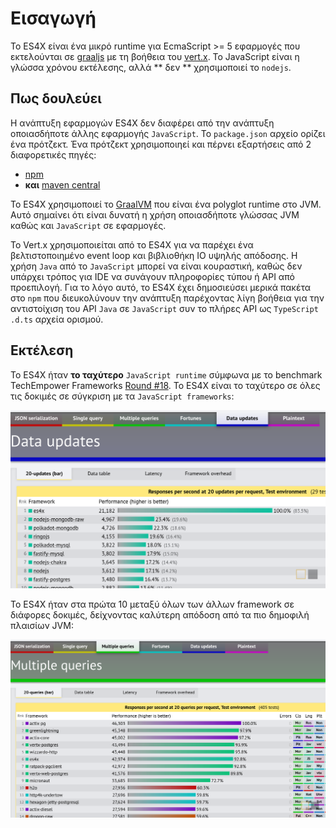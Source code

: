 # Εισαγωγή

Το ES4X είναι ένα μικρό runtime για EcmaScript >= 5 εφαρμογές που εκτελούνται σε [graaljs](https://github.com/graalvm/graaljs) με
τη βοήθεια του [vert.x](https://vertx.io). Το JavaScript είναι η γλώσσα χρόνου εκτέλεσης, αλλά ** δεν ** χρησιμοποιεί το ``nodejs``.

## Πως δουλεύει

Η ανάπτυξη εφαρμογών ES4X δεν διαφέρει από την ανάπτυξη οποιασδήποτε άλλης εφαρμογής ``JavaScript``. Το `package.json`
αρχείο ορίζει ένα πρότζεκτ. Ένα πρότζεκτ χρησιμοποιηεί και πέρνει εξαρτήσεις από 2 διαφορετικές πηγές:

* [npm](https://www.npmjs.com/)
* **και** [maven central](https://search.maven.org/)

Το ES4X χρησιμοποιεί το [GraalVM](https://www.graalvm.org) που είναι ένα polyglot runtime στο JVM. Αυτό σημαίνει ότι είναι δυνατή η χρήση οποιασδήποτε γλώσσας JVM καθώς και ``JavaScript`` σε εφαρμογές.

Το Vert.x χρησιμοποιείται από το ES4X για να παρέχει ένα βελτιστοποιημένο event loop και βιβλιοθήκη IO υψηλής απόδοσης. Η χρήση ``Java`` από το ``JavaScript`` μπορεί να είναι κουραστική, καθώς δεν υπάρχει τρόπος για IDE να συνάγουν πληροφορίες τύπου ή API από προεπιλογή. Για το λόγο αυτό, το ES4X έχει δημοσιεύσει μερικά πακέτα στο ``npm`` που διευκολύνουν την ανάπτυξη παρέχοντας λίγη βοήθεια για την αντιστοίχιση του API ``Java`` σε ``JavaScript`` συν το πλήρες API ως ``TypeScript`` ``.d.ts`` αρχεία ορισμού.


## Εκτέλεση

Το ES4X ήταν **το ταχύτερο** ``JavaScript runtime`` σύμφωνα με το benchmark TechEmpower Frameworks
[Round #18](https://www.techempower.com/benchmarks/#section=data-r18). Το ES4X είναι το ταχύτερο σε όλες τις δοκιμές σε σύγκριση με τα ``JavaScript frameworks``:

![round-18-js](./res/round-18-js.png)

Το ES4X ήταν στα πρώτα 10 μεταξύ όλων των άλλων framework σε διάφορες δοκιμές, δείχνοντας καλύτερη απόδοση από τα πιο δημοφιλή πλαισίων JVM:

![round-18-js](./res/round-18.png)
